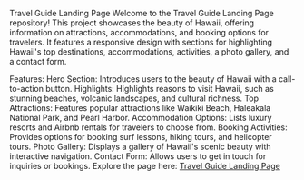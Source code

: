 Travel Guide Landing Page
Welcome to the Travel Guide Landing Page repository! This project showcases the beauty of Hawaii, offering information on attractions, accommodations, and booking options for travelers. It features a responsive design with sections for highlighting Hawaii's top destinations, accommodations, activities, a photo gallery, and a contact form.

Features:
Hero Section: Introduces users to the beauty of Hawaii with a call-to-action button.
Highlights: Highlights reasons to visit Hawaii, such as stunning beaches, volcanic landscapes, and cultural richness.
Top Attractions: Features popular attractions like Waikiki Beach, Haleakalā National Park, and Pearl Harbor.
Accommodation Options: Lists luxury resorts and Airbnb rentals for travelers to choose from.
Booking Activities: Provides options for booking surf lessons, hiking tours, and helicopter tours.
Photo Gallery: Displays a gallery of Hawaii's scenic beauty with interactive navigation.
Contact Form: Allows users to get in touch for inquiries or bookings.
Explore the page here: [Travel Guide Landing Page](https://ahmednabi1.github.io/Travel-Guide-Landing-Page/)
